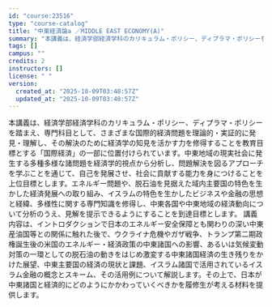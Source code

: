 ```yaml
---
id: "course:23516"
type: "course-catalog"
title: "中東経済論a ／MIDDLE EAST ECONOMY(A)"
summary: "本講義は、経済学部経済学科のカリキュラム・ポリシー、ディプラマ・ポリシーを踏まえ、専門科目として、さまざまな国際的経済問題を理論的・実証的に発見・理解し、その解決のために経済学の知見を活かす力を修得することを教育目標とする「国際経済」の一部…"
tags: []
campus: ""
credits: 2
instructors: []
license: " "
version:
  created_at: "2025-10-09T03:48:57Z"
  updated_at: "2025-10-09T03:48:57Z"
---
```


本講義は、経済学部経済学科のカリキュラム・ポリシー、ディプラマ・ポリシーを踏まえ、専門科目として、さまざまな国際的経済問題を理論的・実証的に発見・理解し、その解決のために経済学の知見を活かす力を修得することを教育目標とする「国際経済」の一部に位置付けられています。中東地域の現実社会に発生する多種多様な諸問題を経済学的視点から分析し、問題解決を図るアプローチを学ぶことを通じて、自己を発展させ、社会に貢献する能力を身につけることを上位目標とします。エネルギー問題や、脱石油を見据えた域内主要国の特色を生かした経済発展への取り組み、イスラムの特色を生かしたビジネスや金融の思想と経緯、多様性に関する専門知識を修得し、中東各国や中東地域の経済動向について分析のうえ、見解を提示できるようにすることを到達目標とします。 講義内容は、イントロダクションで日本のエネルギー安全保障とも関わりの深い中東産油国等との関係に触れた後で、ウクライナ危機やガザ戦争、トランプ第二期政権誕生後の米国のエネルギー・経済政策の中東諸国への影響、あるいは気候変動対策の一環としての脱石油の動きをはじめ激変する中東諸国経済の生き残りをかけた展望、中東主要国の経済の現状と課題、イスラム諸国で活用されているイスラム金融の概念とスキーム、その活用例について解説します。その上で、日本が中東諸国と経済的にどのようにかかわっていくべきかを履修生が考える材料を提供します。
